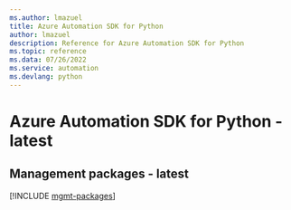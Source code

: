 ```yaml
---
ms.author: lmazuel
title: Azure Automation SDK for Python
author: lmazuel
description: Reference for Azure Automation SDK for Python
ms.topic: reference
ms.data: 07/26/2022
ms.service: automation
ms.devlang: python
---
```

# Azure Automation SDK for Python - latest

## Management packages - latest
[!INCLUDE [mgmt-packages](automation-mgmt-index.md)]